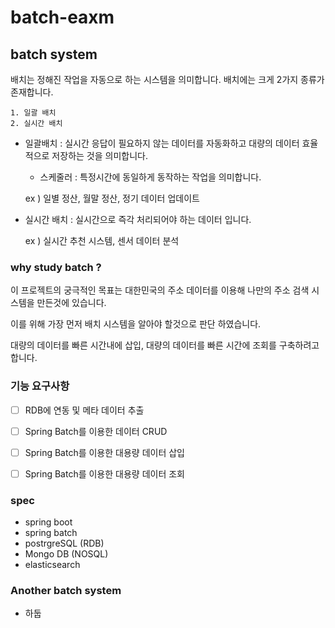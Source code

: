 # batch-eaxm

## batch system

배치는 정해진 작업을 자동으로 하는 시스템을 의미합니다. 
배치에는 크게 2가지 종류가 존재합니다. 

    1. 일괄 배치 
    2. 실시간 배치 

- 일괄배치 : 실시간 응답이 필요하지 않는 데이터를 자동화하고 대량의 데이터 효율적으로 저장하는 것을 의미합니다. 
    - 스케줄러 : 특정시간에 동일하게 동작하는 작업을 의미합니다.

    ex ) 일별 정산, 월말 정산, 정기 데이터 업데이트 
    
- 실시간 배치 : 실시간으로 즉각 처리되어야 하는 데이터 입니다. 

    ex ) 실시간 추천 시스템, 센서 데이터 분석

### why study batch ? 

이 프로젝트의 궁극적인 목표는 대한민국의 주소 데이터를 이용해 나만의 주소 검색 시스템을 만든것에 있습니다. 

이를 위해 가장 먼저 배치 시스템을 알아야 할것으로 판단 하였습니다. 

대량의 데이터를 빠른 시간내에 삽입, 대량의 데이터를 빠른 시간에 조회를 구축하려고 합니다. 


### 기능 요구사항 

- [ ] RDB에 연동 및 메타 데이터 추출
- [ ] Spring Batch를 이용한 데이터 CRUD
- [ ] Spring Batch를 이용한 대용량 데이터 삽입
- [ ] Spring Batch를 이용한 대용량 데이터 조회 



### spec
- spring boot
- spring batch
- postrgreSQL (RDB)
- Mongo DB (NOSQL)
- elasticsearch

### Another batch system
- 하둡
